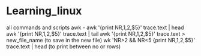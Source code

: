 # Learning_linux
all commands and scripts
awk - awk '{print NR,$1,$2,$5}' trace.text | head
      awk '{print NR,$1,$2,$5}' trace.text | tail
      awk '{print NR,$1,$2,$5}' trace.text > new_file_name (to save in the new file)
      wk  'NR>2 && NR<5 {print NR,$1,$2,$5}' trace.text | head (to print between no or rows)
      
